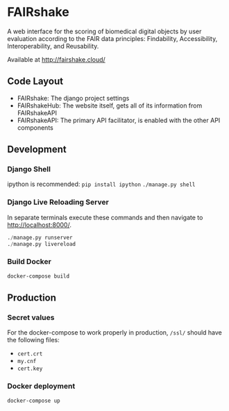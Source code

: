 # FAIRshake

A web interface for the scoring of biomedical digital objects by user evaluation according to the FAIR data principles: Findability, Accessibility, Interoperability, and Reusability.

Available at http://fairshake.cloud/

## Code Layout
- FAIRshake: The django project settings
- FAIRshakeHub: The website itself, gets all of its information from FAIRshakeAPI
- FAIRshakeAPI: The primary API facilitator, is enabled with the other API components

## Development
### Django Shell
ipython is recommended: `pip install ipython`
`./manage.py shell`

### Django Live Reloading Server
In separate terminals execute these commands and then navigate to <http://localhost:8000/>.
```python
./manage.py runserver
./manage.py livereload
```

### Build Docker
```bash
docker-compose build
```

## Production
### Secret values
For the docker-compose to work properly in production, `/ssl/` should have the following files:
- `cert.crt`
- `my.cnf`
- `cert.key`

### Docker deployment
```bash
docker-compose up
````
